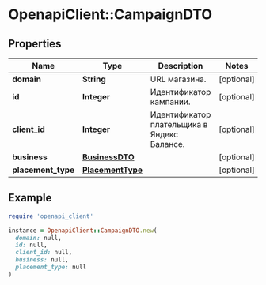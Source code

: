 # OpenapiClient::CampaignDTO

## Properties

| Name | Type | Description | Notes |
| ---- | ---- | ----------- | ----- |
| **domain** | **String** | URL магазина. | [optional] |
| **id** | **Integer** | Идентификатор кампании. | [optional] |
| **client_id** | **Integer** | Идентификатор плательщика в Яндекс Балансе. | [optional] |
| **business** | [**BusinessDTO**](BusinessDTO.md) |  | [optional] |
| **placement_type** | [**PlacementType**](PlacementType.md) |  | [optional] |

## Example

```ruby
require 'openapi_client'

instance = OpenapiClient::CampaignDTO.new(
  domain: null,
  id: null,
  client_id: null,
  business: null,
  placement_type: null
)
```

